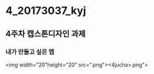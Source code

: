 # 4_20173037_kyj
## 4주차 캡스톤디자인 과제
### 내가 만들고 싶은 앱</h2>
<img width="20"height="20" src=".png"><4jucha>.png"></img>
